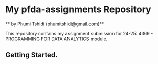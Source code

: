 # My pfda-assignments Repository

** by Phumi Tshidi (phumitshidi@gmail.com)**

 This repository contains my assignment submission for 24-25: 4369 - PROGRAMMING FOR DATA ANALYTICS module.

 ## Getting Started.

 


